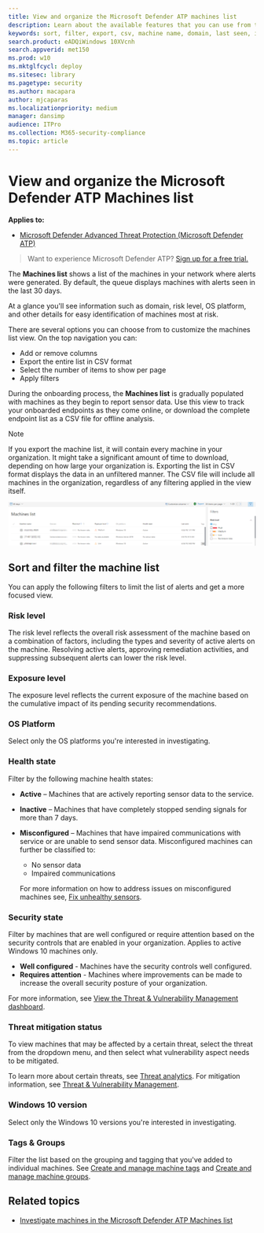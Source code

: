 ```yaml
---
title: View and organize the Microsoft Defender ATP machines list
description: Learn about the available features that you can use from the Machines list such as sorting, filtering, and exporting the list to enhance investigations.
keywords: sort, filter, export, csv, machine name, domain, last seen, internal IP, health state, active alerts, active malware detections, threat category, review alerts, network, connection, malware, type, password stealer, ransomware, exploit, threat, general malware, unwanted software
search.product: eADQiWindows 10XVcnh
search.appverid: met150
ms.prod: w10
ms.mktglfcycl: deploy
ms.sitesec: library
ms.pagetype: security
ms.author: macapara
author: mjcaparas
ms.localizationpriority: medium
manager: dansimp
audience: ITPro
ms.collection: M365-security-compliance 
ms.topic: article
---
```


# View and organize the Microsoft Defender ATP Machines list

**Applies to:**

- [Microsoft Defender Advanced Threat Protection (Microsoft Defender ATP)](https://go.microsoft.com/fwlink/p/?linkid=2069559)

>Want to experience Microsoft Defender ATP? [Sign up for a free trial.](https://www.microsoft.com/microsoft-365/windows/microsoft-defender-atp?ocid=docs-wdatp-machinesview-abovefoldlink)

The **Machines list** shows a list of the machines in your network where alerts were generated. By default, the queue displays machines with alerts seen in the last 30 days.  

At a glance you'll see information such as domain, risk level, OS platform, and other details for easy identification of machines most at risk.

There are several options you can choose from to customize the machines list view. On the top navigation you can:

- Add or remove columns
- Export the entire list in CSV format
- Select the number of items to show per page
- Apply filters

During the onboarding process, the **Machines list** is gradually populated with machines as they begin to report sensor data. Use this view to track your onboarded endpoints as they come online, or download the complete endpoint list as a CSV file for offline analysis.

>[!NOTE]
> If you export the machine list, it will contain every machine in your organization. It might take a significant amount of time to download, depending on how large your organization is. Exporting the list in CSV format displays the data in an unfiltered manner. The CSV file will include all machines in the organization, regardless of any filtering applied in the view itself.

![Image of machines list with list of machines](images/machine-list.png)

## Sort and filter the machine list

You can apply the following filters to limit the list of alerts and get a more focused view.

### Risk level

The risk level reflects the overall risk assessment of the machine based on a combination of factors, including the types and severity of active alerts on the machine. Resolving active alerts, approving remediation activities, and suppressing subsequent alerts can lower the risk level.

### Exposure level

The exposure level reflects the current exposure of the machine based on the cumulative impact of its pending security recommendations.

### OS Platform

Select only the OS platforms you're interested in investigating.

### Health state

Filter by the following machine health states:

- **Active** – Machines that are actively reporting sensor data to the service.
- **Inactive** – Machines that have completely stopped sending signals for more than 7 days.
- **Misconfigured** – Machines that have impaired communications with service or are unable to send sensor data. Misconfigured machines can further be classified to:
  - No sensor data
  - Impaired communications

  For more information on how to address issues on misconfigured machines see, [Fix unhealthy sensors](fix-unhealthy-sensors.md).

### Security state

Filter by machines that are well configured or require attention based on the security controls that are enabled in your organization. Applies to active Windows 10 machines only.

- **Well configured** - Machines have the security controls well configured.
- **Requires attention** - Machines where improvements can be made to increase the overall security posture of your organization.

For more information, see [View the Threat & Vulnerability Management dashboard](tvm-dashboard-insights.md).

### Threat mitigation status

To view machines that may be affected by a certain threat, select the threat from the dropdown menu, and then select what vulnerability aspect needs to be mitigated.

To learn more about certain threats, see [Threat analytics](threat-analytics.md). For mitigation information, see [Threat & Vulnerability Management](next-gen-threat-and-vuln-mgt.md).

### Windows 10 version

Select only the Windows 10 versions you're interested in investigating.

### Tags & Groups

Filter the list based on the grouping and tagging that you've added to individual machines. See [Create and manage machine tags](machine-tags.md) and [Create and manage machine groups](machine-groups.md).

## Related topics

- [Investigate machines in the Microsoft Defender ATP Machines list](investigate-machines.md)
